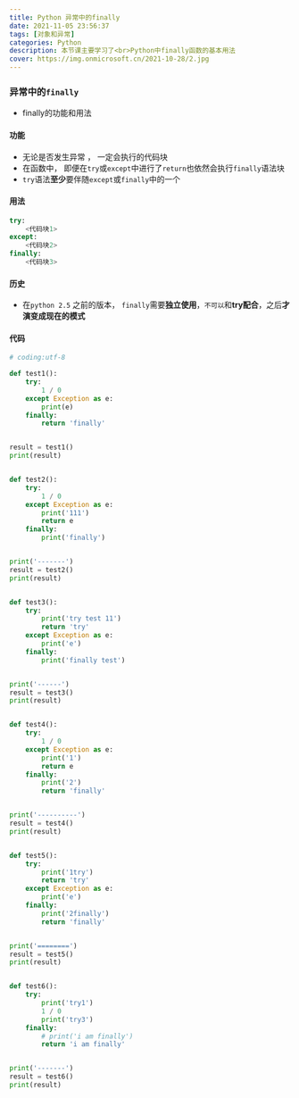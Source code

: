 ```yaml
---
title: Python 异常中的finally
date: 2021-11-05 23:56:37
tags: [对象和异常]
categories: Python
description: 本节课主要学习了<br>Python中finally函数的基本用法
cover: https://img.onmicrosoft.cn/2021-10-28/2.jpg
---
```


### 异常中的`finally`

- finally的功能和用法

#### 功能

- 无论是否发生异常 ， 一定会执行的代码块
- 在函数中， 即便在`try`或`except`中进行了`return`也依然会执行`finally`语法块
- `try`语法**至少**要伴随`except`或`finally`中的一个

#### 用法

```python
try:
    <代码块1>
except:
    <代码块2>
finally:
    <代码块3>
```

#### 历史

- 在`python 2.5` 之前的版本， `finally`需要**独立使用**，`不可以`和**try配合**，之后**才演变成现在的模式**

#### 代码

```python
# coding:utf-8

def test1():
    try:
        1 / 0
    except Exception as e:
        print(e)
    finally:
        return 'finally'


result = test1()
print(result)


def test2():
    try:
        1 / 0
    except Exception as e:
        print('111')
        return e
    finally:
        print('finally')


print('-------')
result = test2()
print(result)


def test3():
    try:
        print('try test 11')
        return 'try'
    except Exception as e:
        print('e')
    finally:
        print('finally test')


print('------')
result = test3()
print(result)


def test4():
    try:
        1 / 0
    except Exception as e:
        print('1')
        return e
    finally:
        print('2')
        return 'finally'


print('----------')
result = test4()
print(result)


def test5():
    try:
        print('1try')
        return 'try'
    except Exception as e:
        print('e')
    finally:
        print('2finally')
        return 'finally'


print('========')
result = test5()
print(result)


def test6():
    try:
        print('try1')
        1 / 0
        print('try3')
    finally:
        # print('i am finally')
        return 'i am finally'


print('-------')
result = test6()
print(result)

```
